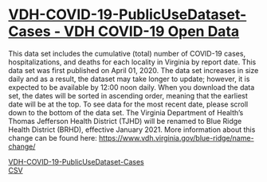 # [VDH-COVID-19-PublicUseDataset-Cases - VDH COVID-19 Open Data](https://data.virginia.gov/Government/VDH-COVID-19-PublicUseDataset-Cases/bre9-aqqr)    

This data set includes the cumulative (total) number of COVID-19 cases, hospitalizations, and deaths for each locality in Virginia by report date. This data set was first published on April 01, 2020. The data set increases in size daily and as a result, the dataset may take longer to update; however, it is expected to be available by 12:00 noon daily. When you download the data set, the dates will be sorted in ascending order, meaning that the earliest date will be at the top. To see data for the most recent date, please scroll down to the bottom of the data set. The Virginia Department of Health’s Thomas Jefferson Health District (TJHD) will be renamed to Blue Ridge Health District (BRHD), effective January 2021. More information about this change can be found here: https://www.vdh.virginia.gov/blue-ridge/name-change/


[VDH-COVID-19-PublicUseDataset-Cases](https://data.virginia.gov/Government/VDH-COVID-19-PublicUseDataset-Cases/bre9-aqqr)  
[CSV](https://data.virginia.gov/api/views/bre9-aqqr/rows.csv?accessType=DOWNLOAD)  
